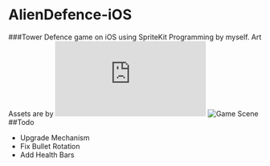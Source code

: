 AlienDefence-iOS
================
###Tower Defence game on iOS using SpriteKit
Programming by myself. Art Assets are by ![Silviu Ploisteanu](http://hirefreelanceartist.com/free-tower-defense-graphics.html)
![Game Scene](https://github.com/viperfx/AlienDefense-iOS/raw/master/screenshots/Screenshot%202014.07.28%2017.29.43.png)
##Todo
* Upgrade Mechanism
* Fix Bullet Rotation
* Add Health Bars
